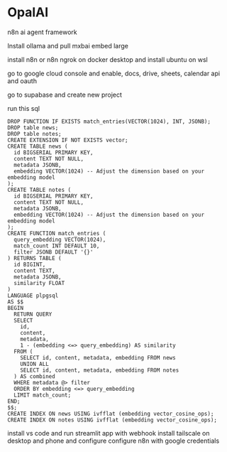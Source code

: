 # OpalAI
n8n ai agent framework

Install ollama and pull mxbai embed large

install n8n or n8n ngrok on docker desktop and install ubuntu on wsl

go to google cloud console and enable, docs, drive, sheets, calendar api and oauth

go to supabase and create new project

run this sql
```
DROP FUNCTION IF EXISTS match_entries(VECTOR(1024), INT, JSONB);
DROP table news;
DROP table notes;
CREATE EXTENSION IF NOT EXISTS vector;
CREATE TABLE news (
  id BIGSERIAL PRIMARY KEY,
  content TEXT NOT NULL,
  metadata JSONB,
  embedding VECTOR(1024) -- Adjust the dimension based on your embedding model
);
CREATE TABLE notes (
  id BIGSERIAL PRIMARY KEY,
  content TEXT NOT NULL,
  metadata JSONB,
  embedding VECTOR(1024) -- Adjust the dimension based on your embedding model
);
CREATE FUNCTION match_entries (
  query_embedding VECTOR(1024),
  match_count INT DEFAULT 10,
  filter JSONB DEFAULT '{}'
) RETURNS TABLE (
  id BIGINT,
  content TEXT,
  metadata JSONB,
  similarity FLOAT
)
LANGUAGE plpgsql
AS $$
BEGIN
  RETURN QUERY
  SELECT
    id,
    content,
    metadata,
    1 - (embedding <=> query_embedding) AS similarity
  FROM (
    SELECT id, content, metadata, embedding FROM news
    UNION ALL
    SELECT id, content, metadata, embedding FROM notes
  ) AS combined
  WHERE metadata @> filter
  ORDER BY embedding <=> query_embedding
  LIMIT match_count;
END;
$$;
CREATE INDEX ON news USING ivfflat (embedding vector_cosine_ops);
CREATE INDEX ON notes USING ivfflat (embedding vector_cosine_ops);

```
install vs code and run streamlit app with webhook
install tailscale on desktop and phone and configure
configure n8n with google credentials

